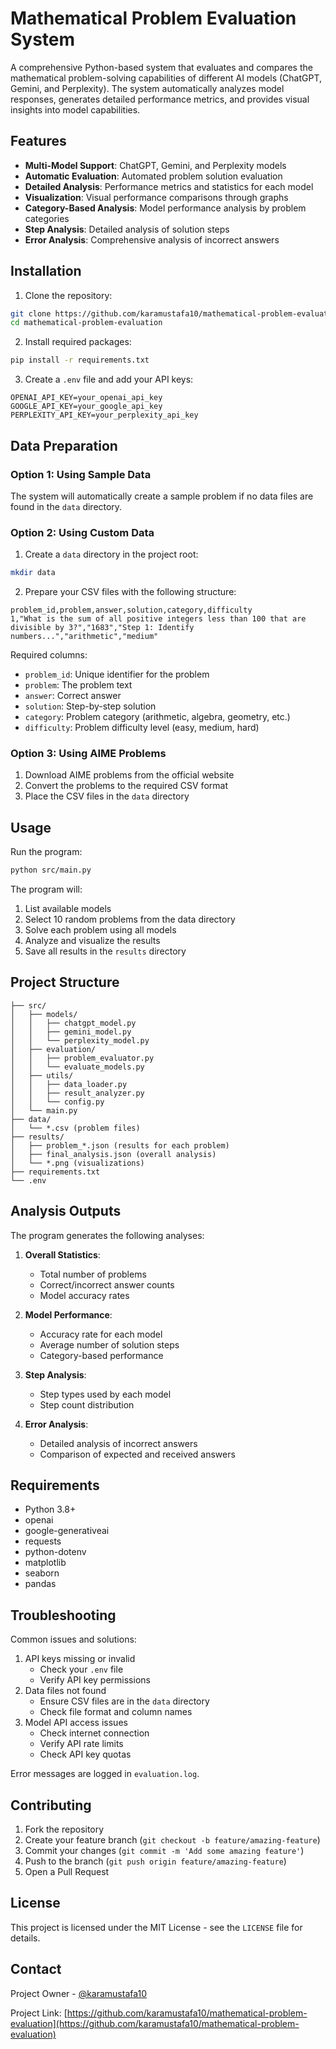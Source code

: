 # Mathematical Problem Evaluation System

A comprehensive Python-based system that evaluates and compares the mathematical problem-solving capabilities of different AI models (ChatGPT, Gemini, and Perplexity). The system automatically analyzes model responses, generates detailed performance metrics, and provides visual insights into model capabilities.

## Features

- **Multi-Model Support**: ChatGPT, Gemini, and Perplexity models
- **Automatic Evaluation**: Automated problem solution evaluation
- **Detailed Analysis**: Performance metrics and statistics for each model
- **Visualization**: Visual performance comparisons through graphs
- **Category-Based Analysis**: Model performance analysis by problem categories
- **Step Analysis**: Detailed analysis of solution steps
- **Error Analysis**: Comprehensive analysis of incorrect answers

## Installation

1. Clone the repository:
```bash
git clone https://github.com/karamustafa10/mathematical-problem-evaluation.git
cd mathematical-problem-evaluation
```

2. Install required packages:
```bash
pip install -r requirements.txt
```

3. Create a `.env` file and add your API keys:
```
OPENAI_API_KEY=your_openai_api_key
GOOGLE_API_KEY=your_google_api_key
PERPLEXITY_API_KEY=your_perplexity_api_key
```

## Data Preparation

### Option 1: Using Sample Data
The system will automatically create a sample problem if no data files are found in the `data` directory.

### Option 2: Using Custom Data
1. Create a `data` directory in the project root:
```bash
mkdir data
```

2. Prepare your CSV files with the following structure:
```csv
problem_id,problem,answer,solution,category,difficulty
1,"What is the sum of all positive integers less than 100 that are divisible by 3?","1683","Step 1: Identify numbers...","arithmetic","medium"
```

Required columns:
- `problem_id`: Unique identifier for the problem
- `problem`: The problem text
- `answer`: Correct answer
- `solution`: Step-by-step solution
- `category`: Problem category (arithmetic, algebra, geometry, etc.)
- `difficulty`: Problem difficulty level (easy, medium, hard)

### Option 3: Using AIME Problems
1. Download AIME problems from the official website
2. Convert the problems to the required CSV format
3. Place the CSV files in the `data` directory

## Usage

Run the program:
```bash
python src/main.py
```

The program will:
1. List available models
2. Select 10 random problems from the data directory
3. Solve each problem using all models
4. Analyze and visualize the results
5. Save all results in the `results` directory

## Project Structure

```
├── src/
│   ├── models/
│   │   ├── chatgpt_model.py
│   │   ├── gemini_model.py
│   │   └── perplexity_model.py
│   ├── evaluation/
│   │   ├── problem_evaluator.py
│   │   └── evaluate_models.py
│   ├── utils/
│   │   ├── data_loader.py
│   │   ├── result_analyzer.py
│   │   └── config.py
│   └── main.py
├── data/
│   └── *.csv (problem files)
├── results/
│   ├── problem_*.json (results for each problem)
│   ├── final_analysis.json (overall analysis)
│   └── *.png (visualizations)
├── requirements.txt
└── .env
```

## Analysis Outputs

The program generates the following analyses:
1. **Overall Statistics**:
   - Total number of problems
   - Correct/incorrect answer counts
   - Model accuracy rates

2. **Model Performance**:
   - Accuracy rate for each model
   - Average number of solution steps
   - Category-based performance

3. **Step Analysis**:
   - Step types used by each model
   - Step count distribution

4. **Error Analysis**:
   - Detailed analysis of incorrect answers
   - Comparison of expected and received answers

## Requirements

- Python 3.8+
- openai
- google-generativeai
- requests
- python-dotenv
- matplotlib
- seaborn
- pandas

## Troubleshooting

Common issues and solutions:
1. API keys missing or invalid
   - Check your `.env` file
   - Verify API key permissions
2. Data files not found
   - Ensure CSV files are in the `data` directory
   - Check file format and column names
3. Model API access issues
   - Check internet connection
   - Verify API rate limits
   - Check API key quotas

Error messages are logged in `evaluation.log`.

## Contributing

1. Fork the repository
2. Create your feature branch (`git checkout -b feature/amazing-feature`)
3. Commit your changes (`git commit -m 'Add some amazing feature'`)
4. Push to the branch (`git push origin feature/amazing-feature`)
5. Open a Pull Request

## License

This project is licensed under the MIT License - see the `LICENSE` file for details.

## Contact

Project Owner - [@karamustafa10](https://github.com/karamustafa10)

Project Link: [https://github.com/karamustafa10/mathematical-problem-evaluation](https://github.com/karamustafa10/mathematical-problem-evaluation) 